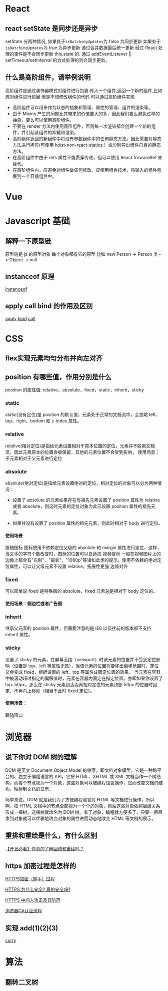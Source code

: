 # React

## react setState 是同步还是异步

setState 分两种情况,
如果处于`isBatchingUpdates`为 false 为同步更新
如果处于`isBatchingUpdates`为 true 为异步更新 通过合并数据最后统一更新
经过 React 处理的事件是不会同步更新 this.state 的. 通过 addEventListener || setTimeout/setInterval 的方式处理的则会同步更新。

## 什么是高阶组件，请举例说明

高阶组件是通过装饰器模式对组件进行包装 传入一个组件,返回一个新的组件,比如想对组件进行拓展 但是不想修改组件的代码 可以通过高阶组件实现

- 高阶组件可以用来作为状态的抽象和管理、属性的管理、组件的渲染等。
- 由于 Mixins 产生的问题比其带来的价值要大的多，因此我们要么避免过早的抽象，要么可以使用高阶组件。
- 不要在 render 方法内使用高阶组件，否则每一次渲染都会创建一个新的组件，并引起该组件的卸载和渲染。
- 高阶组件返回的新组件中将没有参数组件中的任何静态方法。因此需要对静态方法进行拷贝(可使用 hoist-non-react-statics ）或分别导出组件自身的静态方法。
- 在高阶组件中由于 refs 属性不能贯穿传递，但可以使用 React.forwardRef 来替代。
- 在高阶组件内，应避免对组件做任何修改。应使用组合技术，将输入的组件包裹到一个容器组件中。


# Vue

# Javascript 基础

## 解释一下原型链

原型链是 js 的原型对象 每个对象都有它的原型 比如 new Person -> Person 类 -> Object -> null

## instanceof 原理

[instanceof](./src/instanceof.js)

## apply call bind 的作用及区别

[apply](./src/apply.js)
[bind](./src/bind.js)
[call](./src/call.js)

# CSS

## flex实现元素均匀分布并向左对齐

## position 有哪些值，作用分别是什么

position 的属性值: relative，absolute，fixed，static，inherit，sticky

### static

static(没有定位)是 position 的默认值，元素处于正常的文档流中，会忽略 left、top、right、bottom 和 z-index 属性。

### relative

relative(相对定位)是指给元素设置相对于原本位置的定位，元素并不脱离文档流，因此元素原本的位置会被保留，其他的元素位置不会受到影响。
使用场景：子元素相对于父元素进行定位

### absolute

absolute(绝对定位)是指给元素设置绝对的定位，相对定位的对象可以分为两种情况：

- 设置了 absolute 的元素如果存在有祖先元素设置了 position 属性为 relative 或者 absolute，则这时元素的定位对象为此已设置 position 属性的祖先元素。

- 如果并没有设置了 position 属性的祖先元素，则此时相对于 body 进行定位。

#### 使用场景

跟随图标 图标使用不依赖定位父级的 absolute 和 margin 属性进行定位，这样，当文本的字符个数改变时，图标的位置可以自适应
视频提示 一般在视频图片上的边角上都会有"自制"、"最新"、"1080p"等诸如此类的提示。使用不依赖的绝对定位属性，可以让父级元素不设置 relative，拓展性更强
边缘对齐

### fixed

可以简单说 fixed 是特殊版的 absolute，fixed 元素总是相对于 body 定位的。

#### 使用场景：侧边栏或者广告图

### inherit

继承父元素的 position 属性，但需要注意的是 IE8 以及往前的版本都不支持 inherit 属性。

### sticky

设置了 sticky 的元素，在屏幕范围（viewport）时该元素的位置并不受到定位影响（设置是 top、left 等属性无效），当该元素的位置将要移出偏移范围时，定位又会变成 fixed，根据设置的 left、top 等属性成固定位置的效果。
当元素在容器中被滚动超过指定的偏移值时，元素在容器内固定在指定位置。亦即如果你设置了 top: 50px，那么在 sticky 元素到达距离相对定位的元素顶部 50px 的位置时固定，不再向上移动（相当于此时 fixed 定位）。

#### 使用场景：

跟随窗口

# 浏览器

## 说下你对 DOM 树的理解

DOM 是英文 Document Object Model 的缩写，即文档对象模型。它是一种跨平台的、独立于编程语言的 API，它把 HTML、XHTML 或 XML 文档当作一个树结构，而每个节点视为一个对象，这些对象可以被编程语言操作，进而改变文档的结构，映射到文档的显示。

简单来说，DOM 就是我们为了方便编程语言对 HTML 等文档进行操作，所以啊，把 HTML 文档中的节点全部视为一个个的对象，然后这些对象依照层级关系形成一棵树，这棵树就命名为 DOM 树。有了对象，编程就方便多了，只要一层层拿到对象就可以优雅地改变对象的属性进而动态地改变 HTML 等文档的展示。

## 重排和重绘是什么，有什么区别

[【开发必看】你真的了解回流和重绘吗？](https://zhuanlan.zhihu.com/p/54811712)

## https 加密过程是怎样的
[HTTPS加密（握手）过程](https://www.jianshu.com/p/e30a8c4fa329)

[HTTPS 为什么安全? 真的安全吗?](https://www.jianshu.com/p/463291c6b22d)

[HTTPS 中间人攻击及其防范](https://segmentfault.com/a/1190000013075736)

[浏览器CA认证流程](https://blog.csdn.net/qq_22771739/article/details/86479411)

## 实现 add(1)(2)(3)
[curry](./src/curry.js)

# 算法

## 翻转二叉树